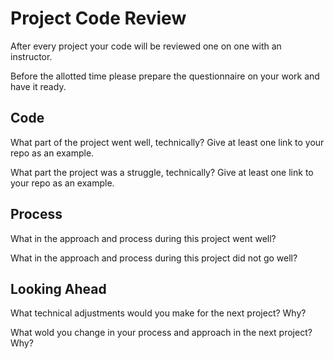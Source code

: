 # Project Code Review

After every project your code will be reviewed one on one with an instructor.

Before the allotted time please prepare the questionnaire on your work and have it ready.

## Code

What part of the project went well, technically? Give at least one link to your repo as an example.

What part the project was a struggle, technically? Give at least one link to your repo as an example.

## Process

What in the approach and process during this project went well?

What in the approach and process during this project did not go well?

## Looking Ahead

What technical adjustments would you make for the next project? Why?

What wold you change in your process and approach in the next project? Why?

